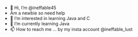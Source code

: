 - 👋 Hi, I’m @ineffable45
- Am a newbie so need help
- 👀 I’m interested in learning Java and C
- 🌱 I’m currently learning Java
- 📫 How to reach me ... by my insta account @ineffable_lust

<!---
ineffable45/ineffable45 is a ✨ special ✨ repository because its `README.md` (this file) appears on your GitHub profile.
You can click the Preview link to take a look at your changes.
--->
